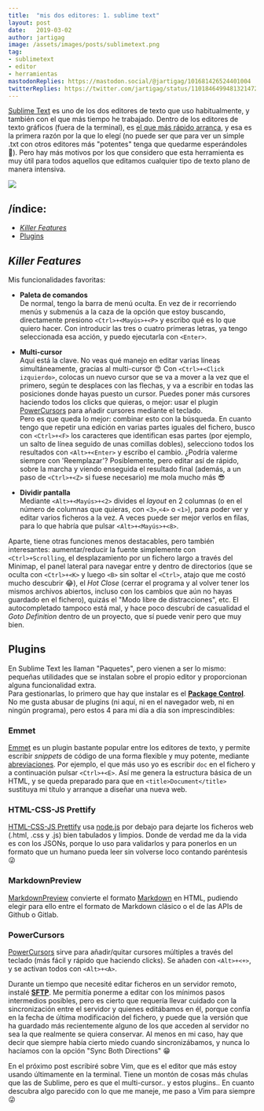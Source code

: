 ```yaml
---
title:  "mis dos editores: 1. sublime text"
layout: post
date:   2019-03-02
author: jartigag
image: /assets/images/posts/sublimetext.png
tag:
- sublimetext
- editor
- herramientas
mastodonReplies: https://mastodon.social/@jartigag/101681426524401004
twitterReplies: https://twitter.com/jartigag/status/1101846499481321472
---
```


[Sublime Text](https://www.sublimetext.com/) es uno de los dos editores de texto que uso habitualmente, y también con el que más tiempo he trabajado.
Dentro de los editores de texto gráficos (fuera de la terminal), es [el que más rápido
arranca](https://blog.xinhong.me/post/sublime-text-vs-vscode-vs-atom-performance-dec-2016/#result), y esa es la primera razón por la que lo elegí (no
puede ser que para ver un simple .txt con otros editores más "potentes" tenga que quedarme esperándoles 🤦). Pero hay más motivos por los que
considero que esta herramienta es muy útil para todos aquellos que editamos cualquier tipo de texto plano de manera intensiva.

![]({{site.baseurl}}/assets/images/posts/sublimetext.png)

## /índice:

- [*Killer Features*](#killer-features)
- [Plugins](#plugins)

## *Killer Features*

Mis funcionalidades favoritas:

- **Paleta de comandos**  
De normal, tengo la barra de menú oculta. En vez de ir recorriendo menús y submenús a la caza de la opción que estoy buscando, directamente presiono
`<Ctrl>+<Mayús>+<P>` y escribo qué es lo que quiero hacer. Con introducir las tres o cuatro primeras letras, ya tengo seleccionada esa acción, y
puedo ejecutarla con `<Enter>`.

- **Multi-cursor**  
Aquí está la clave. No veas qué manejo en editar varias líneas simultáneamente, gracias al multi-cursor 😍 Con `<Ctrl>+<Click izquierdo>`, colocas un
nuevo cursor que se va a mover a la vez que el primero, según te desplaces con las flechas, y va a escribir en todas las posiciones donde hayas
puesto un cursor. Puedes poner más cursores haciendo todos los clicks que quieras, o mejor: usar el plugin [PowerCursors](#powercursors) para añadir
cursores mediante el teclado.  
Pero es que queda lo mejor: combinar esto con la búsqueda. En cuanto tengo que repetir una edición en varias partes iguales del fichero, busco con
`<Ctrl>+<F>` los caracteres que identifican esas partes (por ejemplo, un salto de línea seguido de unas comillas dobles), selecciono todos los
resultados con `<Alt>+<Enter>` y escribo el cambio. ¿Podría valerme siempre con 'Reemplazar'? Posiblemente, pero editar así de rápido, sobre la
marcha y viendo enseguida el resultado final (además, a un paso de `<Ctrl>+<Z>` si fuese necesario) me mola mucho más 😎

- **Dividir pantalla**  
Mediante `<Alt>+<Mayús>+<2>` divides el *layout* en 2 columnas (o en el número de columnas que quieras, con `<3>`,`<4>` o `<1>`), para poder ver y
editar varios ficheros a la vez. A veces puede ser mejor verlos en filas, para lo que habría que pulsar `<Alt>+<Mayús>+<8>`.

Aparte, tiene otras funciones menos destacables, pero también interesantes: aumentar/reducir la fuente simplemente con `<Ctrl>+Scrolling`, el
desplazamiento por un fichero largo a través del Minimap, el panel lateral para navegar entre y dentro de directorios (que se oculta con `<Ctrl>+<K>`
y luego `<B>` sin soltar el `<Ctrl>`, atajo que me costó mucho descubrir 😂), el *Hot Close* (cerrar el programa y al volver tener los mismos
archivos abiertos, incluso con los cambios que aún no hayas guardado en el fichero), quizás el "Modo libre de distracciones", etc. El autocompletado
tampoco está mal, y hace poco descubrí de casualidad el *Goto Definition* dentro de un proyecto, que sí puede venir pero que muy bien.

## Plugins

En Sublime Text les llaman "Paquetes", pero vienen a ser lo mismo: pequeñas utilidades que se instalan sobre el propio editor y proporcionan alguna
funcionalidad extra.  
Para gestionarlas, lo primero que hay que instalar es el **[Package Control](https://packagecontrol.io)**.  
No me gusta abusar de plugins (ni aquí, ni en el navegador web, ni en ningún programa), pero estos 4 para mi día a día son imprescindibles:

### Emmet

[Emmet](https://packagecontrol.io/packages/Emmet) es un plugin bastante popular entre los editores de texto, y permite escribir *snippets* de código
de una forma flexible y muy potente, mediante [abreviaciones](https://docs.emmet.io/abbreviations/#abbreviations). Por ejemplo, el que más uso yo es
escribir `doc` en el fichero y a continuación pulsar `<Ctrl>+<E>`. Así me genera la estructura básica de un HTML, y se queda preparado para que en
`<title>Document</title>` sustituya mi título y arranque a diseñar una nueva web.

### HTML-CSS-JS Prettify

[HTML-CSS-JS Prettify](https://packagecontrol.io/packages/HTML-CSS-JS%20Prettify) usa [node.js](https://nodejs.org/) por debajo para dejarte los
ficheros web (.html, .css y .js) bien tabulados y limpios. Donde de verdad me da la vida es con los JSONs, porque lo uso para validarlos y para
ponerlos en un formato que un humano pueda leer sin volverse loco contando paréntesis 😜

### MarkdownPreview

[MarkdownPreview](https://packagecontrol.io/packages/MarkdownPreview) convierte el formato [Markdown](https://daringfireball.net/projects/markdown/)
en HTML, pudiendo elegir para ello entre el formato de Markdown clásico o el de las APIs de Github o Gitlab.

### PowerCursors

[PowerCursors](https://packagecontrol.io/packages/PowerCursors) sirve para añadir/quitar cursores múltiples a través del teclado (más fácil y rápido
que haciendo clicks). Se añaden con `<Alt>+<+>`, y se activan todos con `<Alt>+<A>`.

Durante un tiempo que necesité editar ficheros en un servidor remoto, instalé **[SFTP](https://packagecontrol.io/packages/SFTP)**. Me permitía
ponerme a editar con los mínimos pasos intermedios posibles, pero es cierto que requería llevar cuidado con la sincronización entre el servidor y
quienes editábamos en él, porque confía en la fecha de última modificación del fichero, y puede que la versión que ha guardado más recientemente
alguno de los que acceden al servidor no sea la que realmente se quiera conservar. Al menos en mi caso, hay que decir que siempre había cierto miedo
cuando sincronizábamos, y nunca lo hacíamos con la opción "Sync Both Directions" 😁

En el próximo post escribiré sobre Vim, que es el editor que más estoy usando últimamente en la terminal. Tiene un montón de cosas más chulas que las
de Sublime, pero es que el multi-cursor.. y estos plugins.. En cuanto descubra algo parecido con lo que me maneje, me paso a Vim para siempre 😜
